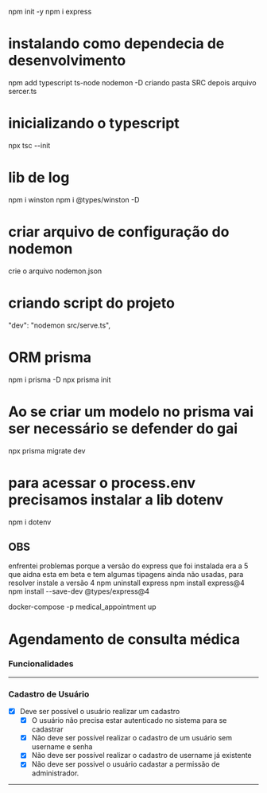npm init -y
npm i express
# instalando como dependecia de desenvolvimento
npm add typescript ts-node nodemon -D
criando pasta SRC depois arquivo sercer.ts
# inicializando o typescript
npx tsc --init
# lib de log
npm i winston
npm i @types/winston -D
# criar arquivo de configuração do nodemon
crie o arquivo nodemon.json
# criando script do projeto 
"dev": "nodemon src/serve.ts",
# ORM prisma
npm i prisma -D
npx prisma init
# Ao se criar um modelo no prisma vai ser necessário se defender do gai
npx prisma migrate dev
# para acessar o process.env precisamos instalar a lib dotenv
npm i dotenv
## OBS
enfrentei problemas porque a versão do express que foi instalada era a 5 que aidna esta em beta e tem algumas tipagens ainda não usadas, para resolver instale a versão 4
npm uninstall express
npm install express@4
npm install --save-dev @types/express@4

docker-compose -p medical_appointment up


# Agendamento de consulta médica

### **Funcionalidades**

---
### **Cadastro de Usuário**

- [x] Deve ser possível o usuário realizar um cadastro
  - [x] O usuário não precisa estar autenticado no sistema para se cadastrar
  - [x] Não deve ser possível realizar o cadastro de um usuário sem username e senha
  - [x] Não deve ser possível realizar o cadastro de  username já existente
  - [x] Não deve ser possivel o usuário cadastar a permissão de administrador.

---
 
